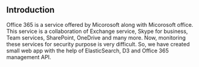 ## Introduction
Office 365 is a service offered by Micorosoft along with Micorosoft office. This service is a collaboration of Exchange service, Skype for business, Team services, SharePoint, OneDrive and many more. Now, monitoring these services for security purpose is very difficult. So, we have created small web app with the help of ElasticSearch, D3 and Office 365 management API.
